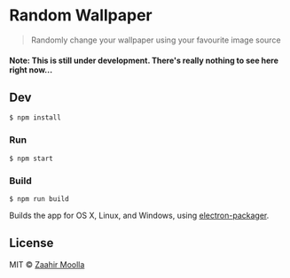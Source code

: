 # Random Wallpaper

> Randomly change your wallpaper using your favourite image source

#### Note: This is still under development. There's really nothing to see here right now...


## Dev

```
$ npm install
```

### Run

```
$ npm start
```

### Build

```
$ npm run build
```

Builds the app for OS X, Linux, and Windows, using [electron-packager](https://github.com/maxogden/electron-packager).


## License

MIT © [Zaahir Moolla](http://zaahir.ca)
